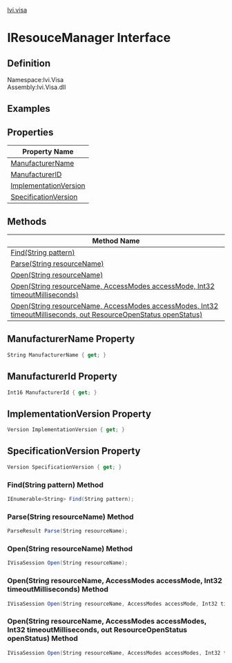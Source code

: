 [Ivi.visa]()

# IResouceManager Interface

## Definition
Namespace:Ivi.Visa<BR>
Assembly:Ivi.Visa.dll

## Examples

## Properties

|Property Name|
|---|
|[ManufacturerName](#ManufacturerName-Property)|
|[ManufacturerID](#ManufacturerId-Property)|
|[ImplementationVersion](#ImplementationVersion-Property)|
|[SpecificationVersion](#SpecificationVersion-Property)|

## Methods

|Method Name|
|---|
|[Find(String pattern)](#FindString-pattern-Method)|
|[Parse(String resourceName)](#ParseString_resourceName_Method)|
|[Open(String resourceName)](#OpenString_resourceName_Method)|
|[Open(String resourceName, AccessModes accessMode, Int32 timeoutMilliseconds)](#OpenString_resourceName,_AccessModes_accessMode,_Int32_timeoutMilliseconds_Method)|
|[Open(String resourceName, AccessModes accessModes, Int32 timeoutMilliseconds, out ResourceOpenStatus openStatus)](#OpenString_resourceName,_AccessModes_accessModes,_Int32_timeoutMilliseconds,_out_ResourceOpenStatus_openStatus_Method)|

## ManufacturerName Property
```C#
String ManufacturerName { get; }
```
## ManufacturerId Property
```C#
Int16 ManufacturerId { get; }
```
## ImplementationVersion Property
```C#
Version ImplementationVersion { get; }
```
## SpecificationVersion Property
```C#
Version SpecificationVersion { get; }
```
### Find(String pattern) Method
```C#
IEnumerable<String> Find(String pattern);
```
### Parse(String resourceName) Method
```C#
ParseResult Parse(String resourceName);
```
### Open(String resourceName) Method
```C#
IVisaSession Open(String resourceName);
```
### Open(String resourceName, AccessModes accessMode, Int32 timeoutMilliseconds) Method
```C#
IVisaSession Open(String resourceName, AccessModes accessMode, Int32 timeoutMilliseconds);
```
### Open(String resourceName, AccessModes accessModes, Int32 timeoutMilliseconds, out ResourceOpenStatus openStatus) Method
```C#
IVisaSession Open(String resourceName, AccessModes accessModes, Int32 timeoutMilliseconds, out ResourceOpenStatus openStatus);
```
